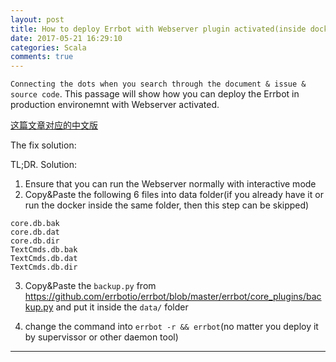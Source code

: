 ```yaml
---
layout: post
title: How to deploy Errbot with Webserver plugin activated(inside docker)
date: 2017-05-21 16:29:10
categories: Scala
comments: true
---
```


`Connecting the dots when you search through the document & issue & source code`. This passage will show how you can deploy the Errbot in production environemnt with Webserver activated.

<!-- more -->
[这篇文章对应的中文版](/../translation/2017-05-21-Scala-Test-Junit-Sbt-Problem.html)

The fix solution:

TL;DR. Solution:

1. Ensure that you can run the Webserver normally with interactive mode
2. Copy&Paste the following 6 files into data folder(if you already have it or run the
docker inside the same folder, then this step can be skipped)

```
core.db.bak
core.db.dat
core.db.dir
TextCmds.db.bak
TextCmds.db.dat
TextCmds.db.dir
```
3. Copy&Paste the `backup.py` from https://github.com/errbotio/errbot/blob/master/errbot/core_plugins/backup.py and put it inside the `data/` folder

4. change the command into `errbot -r && errbot`(no matter you deploy it by supervissor or other daemon tool)

---

